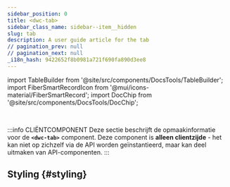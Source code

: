 ```yaml
---
sidebar_position: 0
title: <dwc-tab>
sidebar_class_name: sidebar--item__hidden
slug: tab
description: A user guide article for the tab
// pagination_prev: null
// pagination_next: null
_i18n_hash: 9422652f8b0981a721f690fa890d3ee8
---
```

import TableBuilder from '@site/src/components/DocsTools/TableBuilder';
import FiberSmartRecordIcon from '@mui/icons-material/FiberSmartRecord';
import DocChip from '@site/src/components/DocsTools/DocChip';

<DocChip chip='shadow' />

<br />

:::info CLIËNTCOMPONENT
Deze sectie beschrijft de opmaakinformatie voor de **`<dwc-tab>`** component. Deze component is **alleen clientzijde** - het kan niet op zichzelf via de API worden geïnstantieerd, maar kan deel uitmaken van API-componenten.
:::

## Styling {#styling}

<TableBuilder name="dwc-tab" clientComponent />
